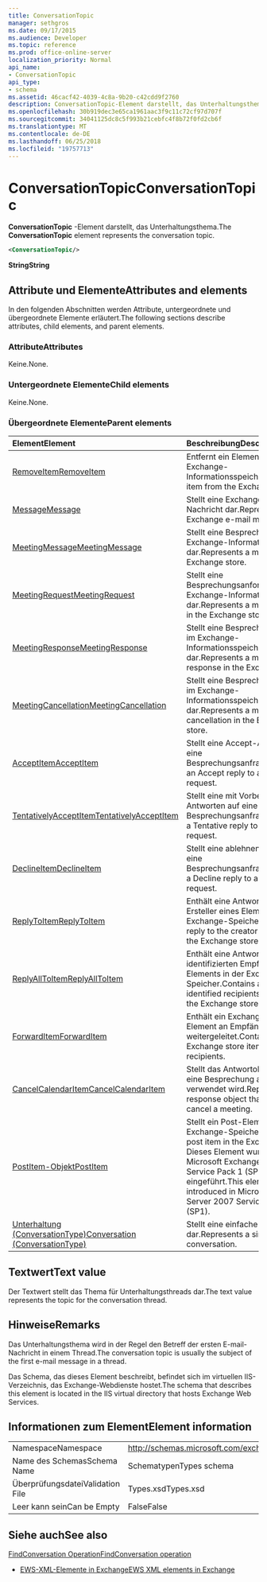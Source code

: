 ```yaml
---
title: ConversationTopic
manager: sethgros
ms.date: 09/17/2015
ms.audience: Developer
ms.topic: reference
ms.prod: office-online-server
localization_priority: Normal
api_name:
- ConversationTopic
api_type:
- schema
ms.assetid: 46cacf42-4039-4c8a-9b20-c42cdd9f2760
description: ConversationTopic-Element darstellt, das Unterhaltungsthema.
ms.openlocfilehash: 30b919dec3e65ca1961aac3f9c11c72cf97d707f
ms.sourcegitcommit: 34041125dc8c5f993b21cebfc4f8b72f0fd2cb6f
ms.translationtype: MT
ms.contentlocale: de-DE
ms.lasthandoff: 06/25/2018
ms.locfileid: "19757713"
---
```

# <a name="conversationtopic"></a><span data-ttu-id="33038-103">ConversationTopic</span><span class="sxs-lookup"><span data-stu-id="33038-103">ConversationTopic</span></span>

<span data-ttu-id="33038-104">**ConversationTopic** -Element darstellt, das Unterhaltungsthema.</span><span class="sxs-lookup"><span data-stu-id="33038-104">The **ConversationTopic** element represents the conversation topic.</span></span> 
  
```xml
<ConversationTopic/>
```

 <span data-ttu-id="33038-105">**String**</span><span class="sxs-lookup"><span data-stu-id="33038-105">**String**</span></span>
## <a name="attributes-and-elements"></a><span data-ttu-id="33038-106">Attribute und Elemente</span><span class="sxs-lookup"><span data-stu-id="33038-106">Attributes and elements</span></span>

<span data-ttu-id="33038-107">In den folgenden Abschnitten werden Attribute, untergeordnete und übergeordnete Elemente erläutert.</span><span class="sxs-lookup"><span data-stu-id="33038-107">The following sections describe attributes, child elements, and parent elements.</span></span>
  
### <a name="attributes"></a><span data-ttu-id="33038-108">Attribute</span><span class="sxs-lookup"><span data-stu-id="33038-108">Attributes</span></span>

<span data-ttu-id="33038-109">Keine.</span><span class="sxs-lookup"><span data-stu-id="33038-109">None.</span></span>
  
### <a name="child-elements"></a><span data-ttu-id="33038-110">Untergeordnete Elemente</span><span class="sxs-lookup"><span data-stu-id="33038-110">Child elements</span></span>

<span data-ttu-id="33038-111">Keine.</span><span class="sxs-lookup"><span data-stu-id="33038-111">None.</span></span>
  
### <a name="parent-elements"></a><span data-ttu-id="33038-112">Übergeordnete Elemente</span><span class="sxs-lookup"><span data-stu-id="33038-112">Parent elements</span></span>

|<span data-ttu-id="33038-113">**Element**</span><span class="sxs-lookup"><span data-stu-id="33038-113">**Element**</span></span>|<span data-ttu-id="33038-114">**Beschreibung**</span><span class="sxs-lookup"><span data-stu-id="33038-114">**Description**</span></span>|
|:-----|:-----|
|[<span data-ttu-id="33038-115">RemoveItem</span><span class="sxs-lookup"><span data-stu-id="33038-115">RemoveItem</span></span>](removeitem.md) <br/> |<span data-ttu-id="33038-116">Entfernt ein Element aus dem Exchange-Informationsspeicher.</span><span class="sxs-lookup"><span data-stu-id="33038-116">Removes an item from the Exchange store.</span></span>  <br/> |
|[<span data-ttu-id="33038-117">Message</span><span class="sxs-lookup"><span data-stu-id="33038-117">Message</span></span>](message-ex15websvcsotherref.md) <br/> |<span data-ttu-id="33038-118">Stellt eine Exchange-E-Mail-Nachricht dar.</span><span class="sxs-lookup"><span data-stu-id="33038-118">Represents an Exchange e-mail message.</span></span>  <br/> |
|[<span data-ttu-id="33038-119">MeetingMessage</span><span class="sxs-lookup"><span data-stu-id="33038-119">MeetingMessage</span></span>](meetingmessage.md) <br/> |<span data-ttu-id="33038-120">Stellt eine Besprechung im Exchange-Informationsspeicher dar.</span><span class="sxs-lookup"><span data-stu-id="33038-120">Represents a meeting in the Exchange store.</span></span>  <br/> |
|[<span data-ttu-id="33038-121">MeetingRequest</span><span class="sxs-lookup"><span data-stu-id="33038-121">MeetingRequest</span></span>](meetingrequest.md) <br/> |<span data-ttu-id="33038-122">Stellt eine Besprechungsanforderung im Exchange-Informationsspeicher dar.</span><span class="sxs-lookup"><span data-stu-id="33038-122">Represents a meeting request in the Exchange store.</span></span>  <br/> |
|[<span data-ttu-id="33038-123">MeetingResponse</span><span class="sxs-lookup"><span data-stu-id="33038-123">MeetingResponse</span></span>](meetingresponse.md) <br/> |<span data-ttu-id="33038-124">Stellt eine Besprechungsantwort im Exchange-Informationsspeicher dar.</span><span class="sxs-lookup"><span data-stu-id="33038-124">Represents a meeting response in the Exchange store.</span></span>  <br/> |
|[<span data-ttu-id="33038-125">MeetingCancellation</span><span class="sxs-lookup"><span data-stu-id="33038-125">MeetingCancellation</span></span>](meetingcancellation.md) <br/> |<span data-ttu-id="33038-126">Stellt eine Besprechungsabsage im Exchange-Informationsspeicher dar.</span><span class="sxs-lookup"><span data-stu-id="33038-126">Represents a meeting cancellation in the Exchange store.</span></span>  <br/> |
|[<span data-ttu-id="33038-127">AcceptItem</span><span class="sxs-lookup"><span data-stu-id="33038-127">AcceptItem</span></span>](acceptitem.md) <br/> |<span data-ttu-id="33038-128">Stellt eine Accept-Antwort auf eine Besprechungsanfrage.</span><span class="sxs-lookup"><span data-stu-id="33038-128">Represents an Accept reply to a meeting request.</span></span>  <br/> |
|[<span data-ttu-id="33038-129">TentativelyAcceptItem</span><span class="sxs-lookup"><span data-stu-id="33038-129">TentativelyAcceptItem</span></span>](tentativelyacceptitem.md) <br/> |<span data-ttu-id="33038-130">Stellt eine mit Vorbehalt Antworten auf eine Besprechungsanfrage.</span><span class="sxs-lookup"><span data-stu-id="33038-130">Represents a Tentative reply to a meeting request.</span></span>  <br/> |
|[<span data-ttu-id="33038-131">DeclineItem</span><span class="sxs-lookup"><span data-stu-id="33038-131">DeclineItem</span></span>](declineitem.md) <br/> |<span data-ttu-id="33038-132">Stellt eine ablehnen Antwort auf eine Besprechungsanfrage.</span><span class="sxs-lookup"><span data-stu-id="33038-132">Represents a Decline reply to a meeting request.</span></span>  <br/> |
|[<span data-ttu-id="33038-133">ReplyToItem</span><span class="sxs-lookup"><span data-stu-id="33038-133">ReplyToItem</span></span>](replytoitem.md) <br/> |<span data-ttu-id="33038-134">Enthält eine Antwort an den Ersteller eines Elements in der Exchange-Speicher.</span><span class="sxs-lookup"><span data-stu-id="33038-134">Contains a reply to the creator of an item in the Exchange store.</span></span>  <br/> |
|[<span data-ttu-id="33038-135">ReplyAllToItem</span><span class="sxs-lookup"><span data-stu-id="33038-135">ReplyAllToItem</span></span>](replyalltoitem.md) <br/> |<span data-ttu-id="33038-136">Enthält eine Antwort an alle identifizierten Empfänger eines Elements in der Exchange-Speicher.</span><span class="sxs-lookup"><span data-stu-id="33038-136">Contains a reply to all identified recipients of an item in the Exchange store.</span></span>  <br/> |
|[<span data-ttu-id="33038-137">ForwardItem</span><span class="sxs-lookup"><span data-stu-id="33038-137">ForwardItem</span></span>](forwarditem.md) <br/> |<span data-ttu-id="33038-138">Enthält ein Exchange-Speicher-Element an Empfänger weitergeleitet.</span><span class="sxs-lookup"><span data-stu-id="33038-138">Contains an Exchange store item to forward to recipients.</span></span>  <br/> |
|[<span data-ttu-id="33038-139">CancelCalendarItem</span><span class="sxs-lookup"><span data-stu-id="33038-139">CancelCalendarItem</span></span>](cancelcalendaritem.md) <br/> |<span data-ttu-id="33038-140">Stellt das Antwortobjekt, das Sie eine Besprechung absagen verwendet wird.</span><span class="sxs-lookup"><span data-stu-id="33038-140">Represents the response object that is used to cancel a meeting.</span></span>  <br/> |
|[<span data-ttu-id="33038-141">PostItem-Objekt</span><span class="sxs-lookup"><span data-stu-id="33038-141">PostItem</span></span>](postitem.md) <br/> |<span data-ttu-id="33038-142">Stellt ein Post-Element im Exchange-Speicher.</span><span class="sxs-lookup"><span data-stu-id="33038-142">Represents a post item in the Exchange store.</span></span> <span data-ttu-id="33038-143">Dieses Element wurde in Microsoft Exchange Server 2007 Service Pack 1 (SP1) eingeführt.</span><span class="sxs-lookup"><span data-stu-id="33038-143">This element was introduced in Microsoft Exchange Server 2007 Service Pack 1 (SP1).</span></span>  <br/> |
|[<span data-ttu-id="33038-144">Unterhaltung (ConversationType)</span><span class="sxs-lookup"><span data-stu-id="33038-144">Conversation (ConversationType)</span></span>](conversation-conversationtype.md) <br/> |<span data-ttu-id="33038-145">Stellt eine einfache Unterhaltung dar.</span><span class="sxs-lookup"><span data-stu-id="33038-145">Represents a single conversation.</span></span>  <br/> |
   
## <a name="text-value"></a><span data-ttu-id="33038-146">Textwert</span><span class="sxs-lookup"><span data-stu-id="33038-146">Text value</span></span>

<span data-ttu-id="33038-147">Der Textwert stellt das Thema für Unterhaltungsthreads dar.</span><span class="sxs-lookup"><span data-stu-id="33038-147">The text value represents the topic for the conversation thread.</span></span>
  
## <a name="remarks"></a><span data-ttu-id="33038-148">Hinweise</span><span class="sxs-lookup"><span data-stu-id="33038-148">Remarks</span></span>

<span data-ttu-id="33038-149">Das Unterhaltungsthema wird in der Regel den Betreff der ersten E-mail-Nachricht in einem Thread.</span><span class="sxs-lookup"><span data-stu-id="33038-149">The conversation topic is usually the subject of the first e-mail message in a thread.</span></span>
  
<span data-ttu-id="33038-150">Das Schema, das dieses Element beschreibt, befindet sich im virtuellen IIS-Verzeichnis, das Exchange-Webdienste hostet.</span><span class="sxs-lookup"><span data-stu-id="33038-150">The schema that describes this element is located in the IIS virtual directory that hosts Exchange Web Services.</span></span>
  
## <a name="element-information"></a><span data-ttu-id="33038-151">Informationen zum Element</span><span class="sxs-lookup"><span data-stu-id="33038-151">Element information</span></span>

|||
|:-----|:-----|
|<span data-ttu-id="33038-152">Namespace</span><span class="sxs-lookup"><span data-stu-id="33038-152">Namespace</span></span>  <br/> |http://schemas.microsoft.com/exchange/services/2006/types  <br/> |
|<span data-ttu-id="33038-153">Name des Schemas</span><span class="sxs-lookup"><span data-stu-id="33038-153">Schema Name</span></span>  <br/> |<span data-ttu-id="33038-154">Schematypen</span><span class="sxs-lookup"><span data-stu-id="33038-154">Types schema</span></span>  <br/> |
|<span data-ttu-id="33038-155">Überprüfungsdatei</span><span class="sxs-lookup"><span data-stu-id="33038-155">Validation File</span></span>  <br/> |<span data-ttu-id="33038-156">Types.xsd</span><span class="sxs-lookup"><span data-stu-id="33038-156">Types.xsd</span></span>  <br/> |
|<span data-ttu-id="33038-157">Leer kann sein</span><span class="sxs-lookup"><span data-stu-id="33038-157">Can be Empty</span></span>  <br/> |<span data-ttu-id="33038-158">False</span><span class="sxs-lookup"><span data-stu-id="33038-158">False</span></span>  <br/> |
   
## <a name="see-also"></a><span data-ttu-id="33038-159">Siehe auch</span><span class="sxs-lookup"><span data-stu-id="33038-159">See also</span></span>



[<span data-ttu-id="33038-160">FindConversation Operation</span><span class="sxs-lookup"><span data-stu-id="33038-160">FindConversation operation</span></span>](findconversation-operation.md)


- [<span data-ttu-id="33038-161">EWS-XML-Elemente in Exchange</span><span class="sxs-lookup"><span data-stu-id="33038-161">EWS XML elements in Exchange</span></span>](ews-xml-elements-in-exchange.md)

